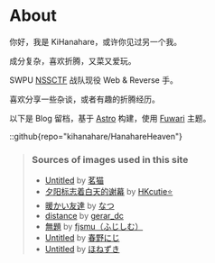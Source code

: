 # About

你好，我是 KiHanahare，或许你见过另一个我。

成分复杂，喜欢折腾，又菜又爱玩。

SWPU [NSSCTF](https://www.nssctf.cn/) 战队现役 Web & Reverse 手。

喜欢分享一些杂谈，或者有趣的折腾经历。

以下是 Blog 留档，基于 [Astro](https://astro.build/) 构建，使用 [Fuwari](https://github.com/saicaca/fuwari) 主题。

::github{repo="kihanahare/HanahareHeaven"}

> ### Sources of images used in this site
>
> - [Untitled](https://www.pixiv.net/artworks/99630657) by [茗猫](https://www.pixiv.net/users/16462721)
> - [夕阳标志着白天的谢幕](https://www.pixiv.net/artworks/108906379) by [HKcutie⭐](https://www.pixiv.net/users/54867079)
> - [暖かい友達](https://www.pixiv.net/artworks/52793674) by [なつ](https://www.pixiv.net/users/9179925)
> - [distance](https://www.pixiv.net/artworks/122551726) by [gerar_dc](https://www.pixiv.net/users/25098149)
> - [無題](https://www.pixiv.net/artworks/122673030) by [fjsmu（ふじしむ）](https://www.pixiv.net/users/7569500)
> - [Untitled](https://x.com/hrno_ai/status/1889963986290127327) by [春野にじ](https://x.com/hrno_ai)
> - [Untitled](https://x.com/Honezukinohosi/status/1920461092158898199) by [ほねずき](https://x.com/Honezukinohosi)